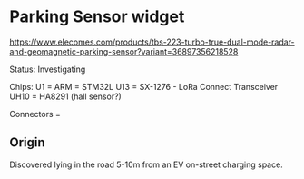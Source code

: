 Parking Sensor widget
=====================

https://www.elecomes.com/products/tbs-223-turbo-true-dual-mode-radar-and-geomagnetic-parking-sensor?variant=36897356218528

Status: Investigating

Chips:
U1 = ARM = STM32L
U13 = SX-1276 - LoRa Connect Transceiver
UH10 = HA8291 (hall sensor?)

Connectors = 

Origin
------

Discovered lying in the road 5-10m from an EV on-street charging space.
